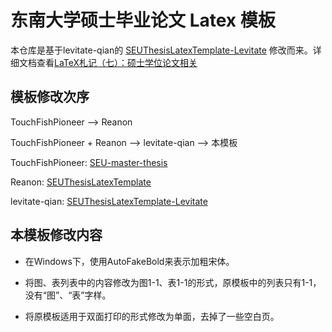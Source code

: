 # 东南大学硕士毕业论文 Latex 模板

本仓库是基于levitate-qian的 [SEUThesisLatexTemplate-Levitate](https://levitate.lanzoub.com/iRmnq2j8wcnc) 修改而来。详细文档查看[LaTeX札记（七）：硕士学位论文相关](https://levitate-qian.github.io/2024/12/28/latex-note-07/)

## 模板修改次序

TouchFishPioneer -->  Reanon

TouchFishPioneer  +  Reanon  -->  levitate-qian  -->  本模板

TouchFishPioneer: [SEU-master-thesis](https://github.com/TouchFishPioneer/SEU-master-thesis)

Reanon: [SEUThesisLatexTemplate](https://github.com/Reanon/SEUThesisLatexTemplate)

levitate-qian: [SEUThesisLatexTemplate-Levitate](https://levitate.lanzoub.com/iRmnq2j8wcnc)

## 本模板修改内容

- 在Windows下，使用AutoFakeBold来表示加粗宋体。

- 将图、表列表中的内容修改为图1-1、表1-1的形式，原模板中的列表只有1-1，没有“图”、“表”字样。

- 将原模板适用于双面打印的形式修改为单面，去掉了一些空白页。
